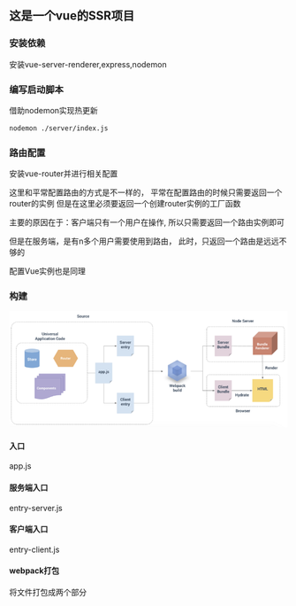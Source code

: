 ## 这是一个vue的SSR项目

### 安装依赖
安装vue-server-renderer,express,nodemon  

### 编写启动脚本
借助nodemon实现热更新
```bash
nodemon ./server/index.js
```

### 路由配置
安装vue-router并进行相关配置

这里和平常配置路由的方式是不一样的，
平常在配置路由的时候只需要返回一个router的实例
但是在这里必须要返回一个创建router实例的工厂函数  

主要的原因在于：客户端只有一个用户在操作,
所以只需要返回一个路由实例即可  

但是在服务端，是有n多个用户需要使用到路由，
此时，只返回一个路由是远远不够的   

配置Vue实例也是同理

### 构建
![构建过程](./public/ssr构建流程.png)

#### 入口 
app.js

#### 服务端入口
entry-server.js

#### 客户端入口
entry-client.js

#### webpack打包
将文件打包成两个部分


